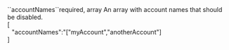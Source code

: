 <tr><td>``accountNames``</td><td>required, array</td>
<td>An array with account names that should be disabled.<br/>
<td> [
  <div style="padding-left:10px;">"accountNames":"["myAccount","anotherAccount"]</div>
  ]</td>
<td></td>
</tr>

 